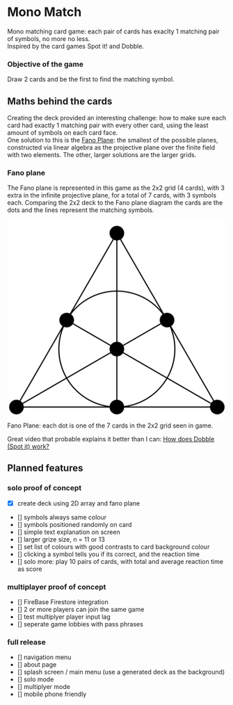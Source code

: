 # Mono Match
Mono matching card game: each pair of cards has exaclty 1 matching pair of symbols, no more no less.  
Inspired by the card games Spot it! and Dobble.  

### Objective of the game
Draw 2 cards and be the first to find the matching symbol.  

## Maths behind the cards
Creating the deck provided an interesting challenge: how to make sure each card had exactly 1 matching pair with every other card, using the least amount of symbols on each card face.  
One solution to this is the [Fano Plane](https://en.wikipedia.org/wiki/Fano_plane): the smallest of the possible planes, constructed via linear algebra as the projective plane over the finite field with two elements. The other, larger solutions are the larger grids.  

### Fano plane
The Fano plane is represented in this game as the 2x2 grid (4 cards), with 3 extra in the infinite projective plane, for a total of 7 cards, with 3 symbols each. Comparing the 2x2 deck to the Fano plane diagram the cards are the dots and the lines represent the matching symbols.  


![Fano plane](src/assets/images/Fano_plane.svg)   
Fano Plane: each dot is one of the 7 cards in the 2x2 grid seen in game.   

Great video that probable explains it better than I can: [How does Dobble (Spot it) work?](https://www.youtube.com/watch?v=VTDKqW_GLkw)


## Planned features
### solo proof of concept  
- [x] create deck using 2D array and fano plane  
- [] symbols always same colour
- [] symbols positioned randomly on card
- [] simple text explanation on screen
- [] larger grize size, n = 11 or 13 
- [] set list of colours with good contrasts to card background colour
- [] clicking a symbol tells you if its correct, and the reaction time
- [] solo more: play 10 pairs of cards, with total and average reaction time as score

### multiplayer proof of concept
- [] FireBase Firestore integration  
- [] 2 or more players can join the same game
- [] test multiplyer player input lag
- [] seperate game lobbies with pass phrases

### full release
- [] navigation menu
- [] about page
- [] splash screen / main menu (use a generated deck as the background)
- [] solo mode
- [] multiplyer mode
- [] mobile phone friendly
